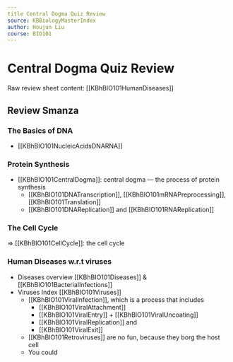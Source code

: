 ```yaml
---
title Central Dogma Quiz Review
source: KBBiologyMasterIndex
author: Houjun Liu
course: BIO101
---
```


# Central Dogma Quiz Review
Raw review sheet content: [[KBhBIO101HumanDiseases]]

## Review Smanza
### The Basics of DNA
- [[KBhBIO101NucleicAcidsDNARNA]]

### Protein Synthesis
- [[KBhBIO101CentralDogma]]: central dogma — the process of protein synthesis
	- [[KBhBIO101DNATranscription]], [[KBhBIO101mRNAPreprocessing]], [[KBhBIO101Translation]]
	- [[KBhBIO101DNAReplication]] and [[KBhBIO101RNAReplication]]

### The Cell Cycle
=> [[KBhBIO101CellCycle]]: the cell cycle

### Human Diseases w.r.t viruses
- Diseases overview [[KBhBIO101Diseases]] & [[KBhBIO101BacterialInfections]]
- Viruses Index [[KBhBIO101Viruses]]
	- [[KBhBIO101ViralInfection]], which is a process that includes
		- [[KBhBIO101ViralAttachment]] 
		- [[KBhBIO101ViralEntry]] + [[KBhBIO101ViralUncoating]]	
		- [[KBhBIO101ViralReplication]] and
		- [[KBhBIO101ViralExit]]
	- [[KBhBIO101Retroviruses]] are no fun, because they borg the host cell
	- You could 
	
